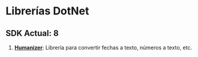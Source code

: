# Librerías DotNet

## SDK Actual: 8

1. [**Humanizer**](https://github.com/Humanizr/Humanizer): Librería para convertir fechas a texto, números a texto, etc.